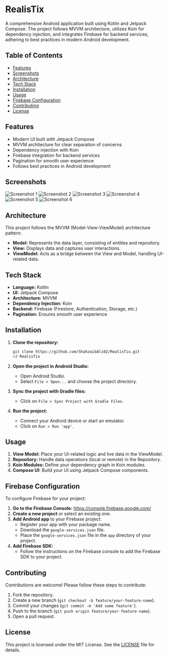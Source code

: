 # RealisTix

A comprehensive Android application built using Kotlin and Jetpack Compose. The project follows MVVM architecture, utilizes Koin for dependency injection, and integrates Firebase for backend services, adhering to best practices in modern Android development.

## Table of Contents

- [Features](#features)
- [Screenshots](#features)
- [Architecture](#architecture)
- [Tech Stack](#tech-stack)
- [Installation](#installation)
- [Usage](#usage)
- [Firebase Configuration](#firebase-configuration)
- [Contributing](#contributing)
- [License](#license)

## Features

- Modern UI built with Jetpack Compose
- MVVM architecture for clear separation of concerns
- Dependency injection with Koin
- Firebase integration for backend services
- Pagination for smooth user experience
- Follows best practices in Android development

## Screenshots

![Screenshot 1](ss1.jpeg)
![Screenshot 2](ss2.jpeg)
![Screenshot 3](ss3.jpeg)
![Screenshot 4](ss4.jpeg)
![Screenshot 5](ss5.jpeg)
![Screenshot 6](ss6.jpeg)


## Architecture

This project follows the MVVM (Model-View-ViewModel) architecture pattern:

- **Model:** Represents the data layer, consisting of entities and repository.
- **View:** Displays data and captures user interactions.
- **ViewModel:** Acts as a bridge between the View and Model, handling UI-related data.

## Tech Stack

- **Language:** Kotlin
- **UI:** Jetpack Compose
- **Architecture:** MVVM
- **Dependency Injection:** Koin
- **Backend:** Firebase (Firestore, Authentication, Storage, etc.)
- **Pagination:** Ensures smooth user experience

## Installation

1. **Clone the repository:**
   ```bash
   git clone https://github.com/ShahzaibAli02/RealisTix.git
   cd RealisTix
   ```

2. **Open the project in Android Studio:**
    - Open Android Studio.
    - Select `File > Open...` and choose the project directory.

3. **Sync the project with Gradle files:**
    - Click on `File > Sync Project with Gradle Files`.

4. **Run the project:**
    - Connect your Android device or start an emulator.
    - Click on `Run > Run 'app'`.

## Usage

1. **View Model:** Place your UI-related logic and live data in the ViewModel.
2. **Repository:** Handle data operations (local or remote) in the Repository.
3. **Koin Modules:** Define your dependency graph in Koin modules.
4. **Compose UI:** Build your UI using Jetpack Compose components.

## Firebase Configuration

To configure Firebase for your project:

1. **Go to the Firebase Console:** https://console.firebase.google.com/
2. **Create a new project** or select an existing one.
3. **Add Android app** to your Firebase project:
    - Register your app with your package name.
    - Download the `google-services.json` file.
    - Place the `google-services.json` file in the `app` directory of your project.
4. **Add Firebase SDK:**
    - Follow the instructions on the Firebase console to add the Firebase SDK to your project.

## Contributing

Contributions are welcome! Please follow these steps to contribute:

1. Fork the repository.
2. Create a new branch (`git checkout -b feature/your-feature-name`).
3. Commit your changes (`git commit -m 'Add some feature'`).
4. Push to the branch (`git push origin feature/your-feature-name`).
5. Open a pull request.

## License

This project is licensed under the MIT License. See the [LICENSE](LICENSE) file for details.
